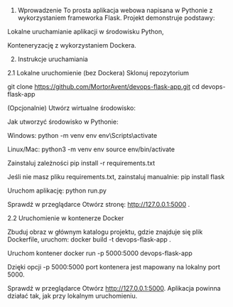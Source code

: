 1. Wprowadzenie
To prosta aplikacja webowa napisana w Pythonie z wykorzystaniem frameworka Flask. Projekt demonstruje podstawy:

Lokalne uruchamianie aplikacji w środowisku Python,

Konteneryzację z wykorzystaniem Dockera.



2. Instrukcje uruchamiania

2.1 Lokalne uruchomienie (bez Dockera)
Sklonuj repozytorium

git clone https://github.com/MortorAvent/devops-flask-app.git
cd devops-flask-app

(Opcjonalnie) Utwórz wirtualne środowisko:

Jak utworzyć środowisko w Pythonie:

Windows:
python -m venv env
env\Scripts\activate

Linux/Mac:
python3 -m venv env
source env/bin/activate

Zainstaluj zależności
pip install -r requirements.txt

Jeśli nie masz pliku requirements.txt, zainstaluj manualnie:
pip install flask

Uruchom aplikację:
python run.py


Sprawdź w przeglądarce
Otwórz stronę: http://127.0.0.1:5000 .


2.2 Uruchomienie w kontenerze Docker

Zbuduj obraz w głównym katalogu projektu, gdzie znajduje się plik Dockerfile, uruchom:
docker build -t devops-flask-app .

Uruchom kontener
docker run -p 5000:5000 devops-flask-app

Dzięki opcji -p 5000:5000 port kontenera jest mapowany na lokalny port 5000.

Sprawdź w przeglądarce
Otwórz http://127.0.0.1:5000. Aplikacja powinna działać tak, jak przy lokalnym uruchomieniu.

